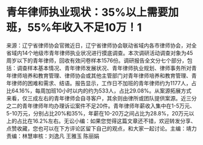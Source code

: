 # 青年律师执业现状：35%以上需要加班，55%年收入不足10万！1

来源：辽宁省律师协会官微近日，辽宁省律师协会联动省域内各市律师协会，对全省域内14个地级市青年律师执业状况进行摸底调查。本次调研活动调查对象为45周岁以下的青年律师，回收有效问卷样本1576份。调研报告全文分七个部分，包括：调查样本基本情况、青年律师发展状况、青年律师执业规划、律师事务所对青年律师培养和教育管理、律师协会或其他主管部门对青年律师培养和教育管理、青年律师的困难和需求、结语。报告显示，工作日不加班的青年律师约为1177人，占比64.16%，每周加班10小时以内的约为533人，占比29.08%。从案源拓展方式来看，仅三成左右的青年律师会自寻客户，其余则由律所或团队提供案源。近三分之二的青年律师年均办理诉讼案件不足20件。青年律师年薪收入集中在1-5万元、5-10万元，分别占比20%和35%，年薪在10-20万之间占比为28.8%，20万元以上的占比在16.2%左右。无讼小编：如果您觉得这篇文章还不错，欢迎转发分享、点赞收藏，您也可以在下方评论区留下自己的观点，和大家一起讨论。主编：靖力责编：林慧审核：刘逸凡 王雅玉 陈丽娟


